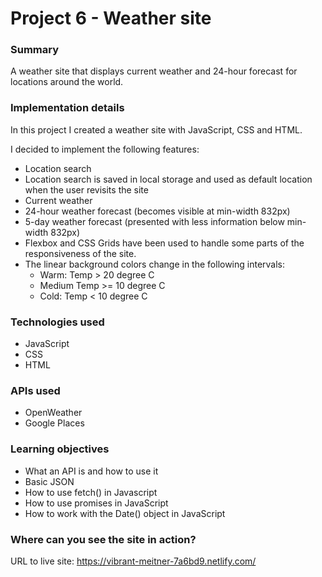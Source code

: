# Project 6 - Weather site

### Summary

A weather site that displays current weather and 24-hour forecast for locations around the world.

### Implementation details

In this project I created a weather site with JavaScript, CSS and HTML.

I decided to implement the following features:

- Location search
- Location search is saved in local storage and used as default location when the user revisits the site
- Current weather
- 24-hour weather forecast (becomes visible at min-width 832px)
- 5-day weather forecast (presented with less information below min-width 832px)
- Flexbox and CSS Grids have been used to handle some parts of the responsiveness of the site.
- The linear background colors change in the following intervals:
  - Warm: Temp > 20 degree C
  - Medium Temp >= 10 degree C
  - Cold: Temp < 10 degree C

### Technologies used

- JavaScript
- CSS
- HTML

### APIs used

- OpenWeather
- Google Places

### Learning objectives

- What an API is and how to use it
- Basic JSON
- How to use fetch() in Javascript
- How to use promises in JavaScript
- How to work with the Date() object in JavaScript

### Where can you see the site in action?

URL to live site: https://vibrant-meitner-7a6bd9.netlify.com/

